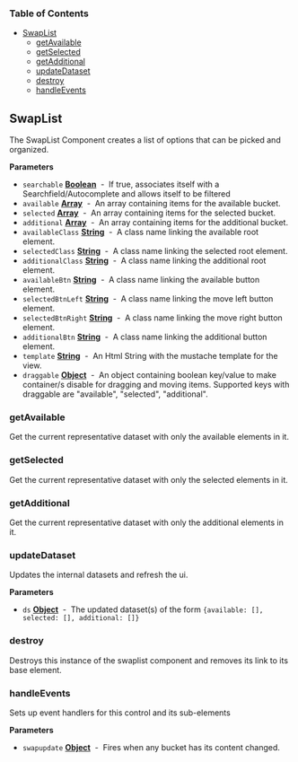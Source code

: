 <!-- Generated by documentation.js. Update this documentation by updating the source code. -->

### Table of Contents

-   [SwapList](#swaplist)
    -   [getAvailable](#getavailable)
    -   [getSelected](#getselected)
    -   [getAdditional](#getadditional)
    -   [updateDataset](#updatedataset)
    -   [destroy](#destroy)
    -   [handleEvents](#handleevents)

## SwapList

The SwapList Component creates a list of options that can be picked and organized.

**Parameters**

-   `searchable` **[Boolean](https://developer.mozilla.org/docs/Web/JavaScript/Reference/Global_Objects/Boolean)**  -  If true, associates itself with a Searchfield/Autocomplete and allows itself to be filtered
-   `available` **[Array](https://developer.mozilla.org/docs/Web/JavaScript/Reference/Global_Objects/Array)**  -  An array containing items for the available bucket.
-   `selected` **[Array](https://developer.mozilla.org/docs/Web/JavaScript/Reference/Global_Objects/Array)**  -   An array containing items for the selected bucket.
-   `additional` **[Array](https://developer.mozilla.org/docs/Web/JavaScript/Reference/Global_Objects/Array)**  -   An array containing items for the additional bucket.
-   `availableClass` **[String](https://developer.mozilla.org/docs/Web/JavaScript/Reference/Global_Objects/String)**  -  A class name linking the available root element.
-   `selectedClass` **[String](https://developer.mozilla.org/docs/Web/JavaScript/Reference/Global_Objects/String)**  -  A class name linking the selected root element.
-   `additionalClass` **[String](https://developer.mozilla.org/docs/Web/JavaScript/Reference/Global_Objects/String)**  -  A class name linking the additional root element.
-   `availableBtn` **[String](https://developer.mozilla.org/docs/Web/JavaScript/Reference/Global_Objects/String)**  -  A class name linking the available button element.
-   `selectedBtnLeft` **[String](https://developer.mozilla.org/docs/Web/JavaScript/Reference/Global_Objects/String)**  -   A class name linking the move left button element.
-   `selectedBtnRight` **[String](https://developer.mozilla.org/docs/Web/JavaScript/Reference/Global_Objects/String)**  -   A class name linking the move right button element.
-   `additionalBtn` **[String](https://developer.mozilla.org/docs/Web/JavaScript/Reference/Global_Objects/String)**  -   A class name linking the additional button element.
-   `template` **[String](https://developer.mozilla.org/docs/Web/JavaScript/Reference/Global_Objects/String)**  -  An Html String with the mustache template for the view.
-   `draggable` **[Object](https://developer.mozilla.org/docs/Web/JavaScript/Reference/Global_Objects/Object)**  -  An object containing boolean key/value to make container/s disable for dragging and moving items. Supported keys with draggable are "available", "selected", "additional".

### getAvailable

Get the current representative dataset with only the available elements in it.

### getSelected

Get the current representative dataset with only the selected elements in it.

### getAdditional

Get the current representative dataset with only the additional elements in it.

### updateDataset

Updates the internal datasets and refresh the ui.

**Parameters**

-   `ds` **[Object](https://developer.mozilla.org/docs/Web/JavaScript/Reference/Global_Objects/Object)**  -  The updated dataset(s) of the form `{available: [], selected: [], additional: []}`

### destroy

Destroys this instance of the swaplist component and removes its link to its base element.

### handleEvents

Sets up event handlers for this control and its sub-elements

**Parameters**

-   `swapupdate` **[Object](https://developer.mozilla.org/docs/Web/JavaScript/Reference/Global_Objects/Object)**  -  Fires when any bucket has its content changed.
